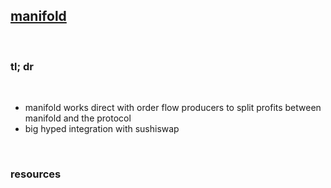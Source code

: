 ## [manifold](https://twitter.com/foldfinance)

<br>

### tl; dr

<br>

* manifold works direct with order flow producers to split profits between manifold and the protocol
* big hyped integration with sushiswap


<br>

### resources

<br>
